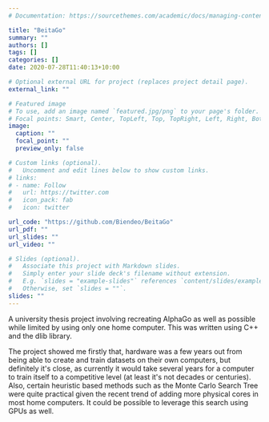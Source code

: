 ```yaml
---
# Documentation: https://sourcethemes.com/academic/docs/managing-content/

title: "BeitaGo"
summary: ""
authors: []
tags: []
categories: []
date: 2020-07-28T11:40:13+10:00

# Optional external URL for project (replaces project detail page).
external_link: ""

# Featured image
# To use, add an image named `featured.jpg/png` to your page's folder.
# Focal points: Smart, Center, TopLeft, Top, TopRight, Left, Right, BottomLeft, Bottom, BottomRight.
image:
  caption: ""
  focal_point: ""
  preview_only: false

# Custom links (optional).
#   Uncomment and edit lines below to show custom links.
# links:
# - name: Follow
#   url: https://twitter.com
#   icon_pack: fab
#   icon: twitter

url_code: "https://github.com/Biendeo/BeitaGo"
url_pdf: ""
url_slides: ""
url_video: ""

# Slides (optional).
#   Associate this project with Markdown slides.
#   Simply enter your slide deck's filename without extension.
#   E.g. `slides = "example-slides"` references `content/slides/example-slides.md`.
#   Otherwise, set `slides = ""`.
slides: ""
---
```

A university thesis project involving recreating AlphaGo as well as possible while limited by using only one home computer. This was written using C++ and the dlib library.

The project showed me firstly that, hardware was a few years out from being able to create and train datasets on their own computers, but definitely it's close, as currently it would take several years for a computer to train itself to a competitive level (at least it's not decades or centuries). Also, certain heuristic based methods such as the Monte Carlo Search Tree were quite practical given the recent trend of adding more physical cores in most home computers. It could be possible to leverage this search using GPUs as well.